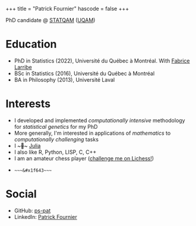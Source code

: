 +++
title = "Patrick Fournier"
hascode = false
+++

PhD candidate @ [STATQAM](https://statqam.uqam.ca/) ([UQAM](https://uqam.ca))

# Education
* PhD in Statistics (2022), Université du Québec à Montréal. 
  With [Fabrice Larribe](http://fabricelarribe.uqam.ca/)
* BSc in Statistics (2016), Université du Québec à Montréal
* BA in Philosophy (2013), Université Laval

# Interests
* I developed and implemented *computationally intensive* methodology for
  *statistical genetics* for my PhD 
* More generally, I'm interested in applications of *mathematics* to
  *computationally challenging* tasks
* I ~~~&#x1F49C;~~~ [Julia](https://julialang.org/)
* I also like R, Python, LISP, C, C++
* I am an amateur chess player ([challenge me on
  Lichess!](https://lichess.org/?user=pfournier#friend))
* ~~~<a role="button" onclick="cons(body)">Click me</a>~~~ if you're tired of the background
  ~~~&#x1f643~~~

# Social
* GitHub: [ps-pat](https://github.com/ps-pat)
* LinkedIn: [Patrick Fournier](https://www.linkedin.com/in/p-fournier42)
